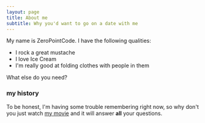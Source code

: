 ```yaml
---
layout: page
title: About me
subtitle: Why you'd want to go on a date with me
---
```


My name is ZeroPointCode. I have the following qualities:

- I rock a great mustache
- I love Ice Cream
- I'm really good at folding clothes with people in them


What else do you need?

### my history

To be honest, I'm having some trouble remembering right now, so why don't you just watch [my movie](https://www.youtube.com/watch?v=SKVZRra5JXg&t=366s) and it will answer **all** your questions.
